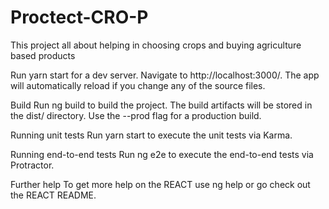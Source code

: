 # Proctect-CRO-P

This project all about helping in choosing crops and buying agriculture based products

Run yarn start for a dev server. Navigate to http://localhost:3000/. The app will automatically reload if you change any of the source files.

Build
Run ng build to build the project. The build artifacts will be stored in the dist/ directory. Use the --prod flag for a production build.

Running unit tests
Run yarn start to execute the unit tests via Karma.

Running end-to-end tests
Run ng e2e to execute the end-to-end tests via Protractor.

Further help
To get more help on the REACT use ng help or go check out the REACT README.
